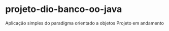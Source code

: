 # projeto-dio-banco-oo-java
Aplicação simples do paradigma orientado a objetos 
Projeto em andamento
